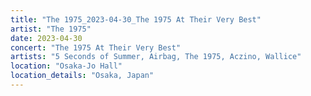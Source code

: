 ```yaml
---
title: "The 1975_2023-04-30_The 1975 At Their Very Best"
artist: "The 1975"
date: 2023-04-30
concert: "The 1975 At Their Very Best"
artists: "5 Seconds of Summer, Airbag, The 1975, Aczino, Wallice"
location: "Osaka-Jo Hall"
location_details: "Osaka, Japan"
---
```

